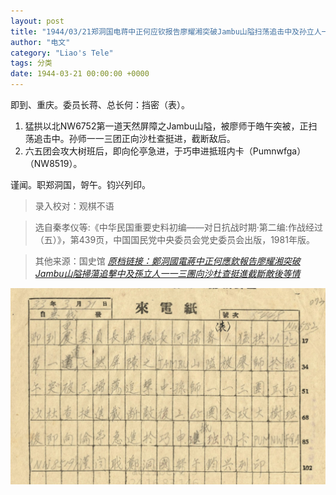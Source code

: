 ```yaml
---
layout: post
title: "1944/03/21郑洞国电蒋中正何应钦报告廖耀湘突破Jambu山隘扫荡追击中及孙立人一一三团向沙杜查挺进截断敌后等情"
author: "电文"
category: "Liao's Tele"
tags: 分类
date: 1944-03-21 00:00:00 +0000
---
```


即到、重庆。委员长蒋、总长何：挡密（表）。

1. 猛拱以北NW6752第一道天然屏障之Jambu山隘，被廖师于皓午突被，正扫荡追击中。孙师一一三团正向沙杜查挺进，截断敌后。
2. 六五团会攻大树班后，即向伦亭急进，于巧申进抵班内卡（Pumnwfga）（NW8519）。

谨闻。职郑洞国，哿午。钧兴列印。


> 录入校对：观棋不语

> 选自秦孝仪等:《中华民国重要史料初编——对日抗战时期·第二编:作战经过（五）》，第439页，中国国民党中央委员会党史委员会出版，1981年版。

> 其他来源：国史馆 [*原档链接：鄭洞國電蔣中正何應欽報告廖耀湘突破Jambu山隘掃蕩追擊中及孫立人一一三團向沙杜查挺進截斷敵後等情*](https://ahonline.drnh.gov.tw/index.php?act=Display/image/6018463lBkfpvZ#cdu)

![鄭洞國電蔣中正何應欽報告廖耀湘突破Jambu山隘掃蕩追擊中及孫立人一一三團向沙杜查挺進截斷敵後等情](../assets/images/tele/鄭洞國電蔣中正何應欽報告廖耀湘突破Jambu山隘掃蕩追擊中及孫立人一一三團向沙杜查挺進截斷敵後等情.png)
